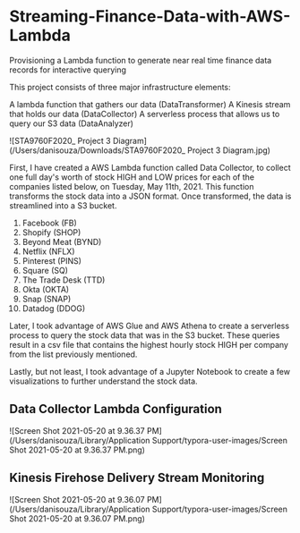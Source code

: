 # Streaming-Finance-Data-with-AWS-Lambda
Provisioning a Lambda function to generate near real time finance data records for interactive querying

This project consists of three major infrastructure elements:

A lambda function that gathers our data (DataTransformer)
A Kinesis stream that holds our data (DataCollector)
A serverless process that allows us to query our S3 data (DataAnalyzer)

![STA9760F2020_ Project 3 Diagram](/Users/danisouza/Downloads/STA9760F2020_ Project 3 Diagram.jpg)

First, I have created a AWS Lambda function called Data Collector, to collect one full day's worth of stock HIGH and LOW prices for each of the companies listed below, on Tuesday, May 11th, 2021. This function transforms the stock data into a JSON format. Once transformed, the data is streamlined into a S3 bucket.

1. Facebook (FB)
2. Shopify (SHOP)
3. Beyond Meat (BYND)
4. Netflix (NFLX)
5. Pinterest (PINS)
6. Square (SQ)
7. The Trade Desk (TTD)
8. Okta (OKTA)
9. Snap (SNAP)
10. Datadog (DDOG)

Later, I took advantage of AWS Glue and AWS Athena to create a serverless process to query the stock data that was in the S3 bucket. These queries result in a csv file that contains the highest hourly stock HIGH per company from the list previously mentioned.

Lastly, but not least, I took advantage of a Jupyter Notebook to create a few visualizations to further understand the stock data.

## Data Collector Lambda Configuration

![Screen Shot 2021-05-20 at 9.36.37 PM](/Users/danisouza/Library/Application Support/typora-user-images/Screen Shot 2021-05-20 at 9.36.37 PM.png)

## Kinesis Firehose Delivery Stream Monitoring

![Screen Shot 2021-05-20 at 9.36.07 PM](/Users/danisouza/Library/Application Support/typora-user-images/Screen Shot 2021-05-20 at 9.36.07 PM.png)
